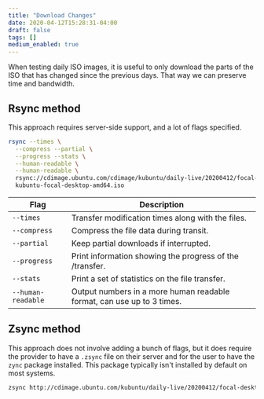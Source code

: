 ```yaml
---
title: "Download Changes"
date: 2020-04-12T15:28:31-04:00
draft: false
tags: []
medium_enabled: true
---
```


When testing daily ISO images, it is useful to only download the parts of the ISO that has changed since the previous days. That way we can preserve time and bandwidth. 

## Rsync method

This approach requires server-side support, and a lot of flags specified.

```bash
rsync --times \
  --compress --partial \
  --progress --stats \
  --human-readable \
  --human-readable \
  rsync://cdimage.ubuntu.com/cdimage/kubuntu/daily-live/20200412/focal-desktop-amd64.iso \
  kubuntu-focal-desktop-amd64.iso
```

| Flag               | Description                                                  |
| ------------------ | ------------------------------------------------------------ |
| `--times`          | Transfer modification times along with the files.            |
| `--compress`       | Compress the file data during transit.                       |
| `--partial`        | Keep partial downloads if interrupted.                       |
| `--progress`       | Print information showing the progress of the /transfer.     |
| `--stats`          | Print a set of statistics on the file transfer.              |
| `--human-readable` | Output numbers in a more human readable format, can use up to 3 times. |

## Zsync method

This approach does not involve adding a bunch of flags, but it does require the provider to have a `.zsync` file on their server and for the user to have the `zync` package installed. This package typically isn't installed by default on most systems.

```bash
zsync http://cdimage.ubuntu.com/kubuntu/daily-live/20200412/focal-desktop-amd64.iso.zsync
```

